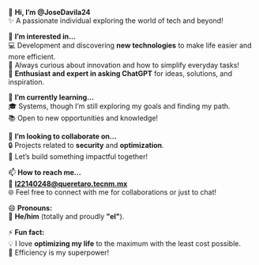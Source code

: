 👋 **Hi, I’m @JoseDavila24**  
✨ A passionate individual exploring the world of tech and beyond!  

👀 **I’m interested in...**  
💻 Development and discovering **new technologies** to make life easier and more efficient.  
🚀 Always curious about innovation and how to simplify everyday tasks!  
🤖 **Enthusiast and expert in asking ChatGPT** for ideas, solutions, and inspiration.  

🌱 **I’m currently learning...**  
🎓 Systems, though I’m still exploring my goals and finding my path.  
📚 Open to new opportunities and knowledge!  

💞️ **I’m looking to collaborate on...**  
🔒 Projects related to **security** and **optimization**.  
🤝 Let’s build something impactful together!  

📫 **How to reach me...**  
📧 **l22140248@queretaro.tecnm.mx**  
🌐 Feel free to connect with me for collaborations or just to chat!  

😄 **Pronouns:**  
🧑 **He/him** (totally and proudly **"el"**).  

⚡ **Fun fact:**  
💡 I love **optimizing my life** to the maximum with the least cost possible.  
🎯 Efficiency is my superpower!  

<!---
JoseDavila24/JoseDavila24 is a ✨ special ✨ repository because its `README.md` (this file) appears on your GitHub profile.
You can click the Preview link to take a look at your changes.
--->
